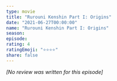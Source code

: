 ```yaml
---
type: movie
title: "Rurouni Kenshin Part I: Origins"
date: "2021-06-27T00:00:00"
name: "Rurouni Kenshin Part I: Origins"
season:
episode:
rating: 4
ratingEmoji: "⭐️⭐️⭐️⭐️"
share: false
---
```


_[No review was written for this episode]_
